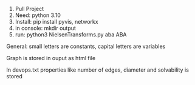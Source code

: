 1. Pull Project
2. Need: python 3.10
3. Install: pip install pyvis, networkx
4. in console: mkdir output
5. run: python3 NielsenTransforms.py aba ABA
   
General: small letters are constants, capital letters are variables

Graph is stored in ouput as html file

In devops.txt properties like number of edges, diameter and solvability is stored
